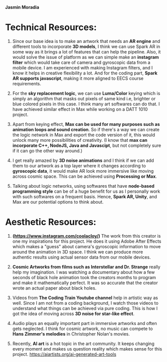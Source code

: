 **Jasmin Moradia**
# Technical Resources:

1. Since our base idea is to make an artwork that needs an **AR engine** and different tools to incorporate **3D models**, I think we can use Spark AR in some way as it brings a lot of features that can help the pipeline. Also, it would solve the issue of platform as we can simple make an **instagram filter** which would take care of camera and gyroscopic data from a mobile device. I am experienced with making Instagram filters, and I know it helps in creative flexibility a lot. And for the coding part, **Spark AR supports javascript**, making it more aligned to EECS course requirements.

2. For the **sky replacement logic**, we can use **Luma/Color** keying which is simply an algorithm that masks out pixels of same kind i.e, brighter or blue colored pixels in this case. I think many art softwares can do that. I have achieved similar effect in Max while working on a DATT 1010 project. 

3. Apart from keying effect, **Max can be used for many purposes such as animation loops and sound creation**. So if there's a way we can create the logic network in Max and export the code version of it, this would unlock many more possibilities of creativity. (I know that **max can incorporate C++, NodeJS, Java and Javascipt**, but not completely sure if it can go the other way around.)

4. I get really amazed by **3D noise animations** and I think if we can add them to our artwork as a top layer where it changes according to **gyroscopic data**, it would make AR look more immersive like moving across cosmic space. This can be achieved using **Processing or Max**.

5. Talking about logic networks, using softwares that have **node-based programming style** can be of a huge benefit for us as I personally work with such softwares on a frequent basis. Hence, **Spark AR, Unity**, and Max are our potential options to think about.


# Aesthetic Resources:

1. **(https://www.instagram.com/coolacloy/)** The work from this creator is one my inspirations for this project. He does it using Adobe After Effects which makes a "guess" about camera's gyroscopic information to move around the animation in 3D space. I think we can produce more authentic results using actual sensor data from our mobile devices.

2.  **Cosmic Artworks from films such as Interstellar and Dr. Strange** really help my imagination. I was watching a documentary about how a few seconds of black hole animation took the creators months to program and make it mathematically perfect. It was so accurate that the creator wrote an actual paper about black holes.

3. Videos from **The Coding Train Youtube channel** help in artistic way as well. Since I am not from a coding background, I watch those videos to understand what things can be achieved via pure coding. This is how I got the idea of moving across **3D noise for star-like effect**.

4. Audio plays an equally important part in immersive artworks and often gets neglected. I think for cosmic artwork, no music can compete to **Hans Zimmer's melodies** in Christopher Nolan's movies.

5. Recently, **AI art** is a hot topic in the art community. It keeps changing every moment and makes us question reality which makes sense for this project. 
https://aiartists.org/ai-generated-art-tools

